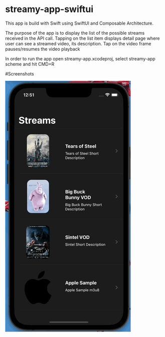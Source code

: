 # streamy-app-swiftui

This app is build with Swift using SwiftUI and Composable Architecture.

The purpose of the app is to display the list of the possible streams received in the API call. 
Tapping on the list item displays detail page where user can see a streamed video, its description.
Tap on the video frame pauses/resumes the video playback

In order to run the app open streamy-app.xcodeproj, select streamy-app scheme and hit CMD+R

#Screenshots

![recording](recording.gif)
